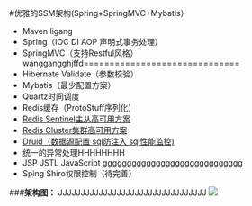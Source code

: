 #优雅的SSM架构(Spring+SpringMVC+Mybatis）
- Maven ligang
- Spring（IOC DI AOP 声明式事务处理）
- SpringMVC（支持Restful风格）
wanggangghjffd==============================
- Hibernate Validate（参数校验）
- Mybatis（最少配置方案）
- Quartz时间调度
- Redis缓存（ProtoStuff序列化）
- [Redis Sentinel主从高可用方案](http://wosyingjun.iteye.com/blog/2289593)
- [Redis Cluster集群高可用方案](http://wosyingjun.iteye.com/blog/2289220)
- [Druid（数据源配置 sql防注入 sql性能监控)](http://wosyingjun.iteye.com/blog/2306139)
- 统一的异常处理HHHHHHHH
- JSP JSTL JavaScript
ggggggggggggggggggggggggggggg
- Sping Shiro权限控制（待完善）

###**架构图：**
JJJJJJJJJJJJJJJJJJJJJJJJJJJJJJJJJ
![](http://i.imgur.com/vc6iu0X.png)
